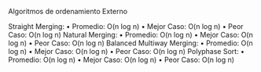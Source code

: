 Algoritmos de ordenamiento Externo

Straight Merging:
  • Promedio: O(n log n) 
  • Mejor Caso: O(n log n) 
  • Peor Caso: O(n log n)
Natural Merging: 
  • Promedio: O(n log n) 
  • Mejor Caso: O(n log n) 
  • Peor Caso: O(n log n)
Balanced Multiway Merging: 
  • Promedio: O(n log n) 
  • Mejor Caso: O(n log n) 
  • Peor Caso: O(n log n)
Polyphase Sort: 
  • Promedio: O(n log n) 
  • Mejor Caso: O(n log n) 
  • Peor Caso: O(n log n)
